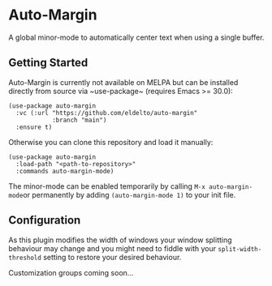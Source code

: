 # Auto-Margin

A global minor-mode to automatically center text when using a single
buffer.

## Getting Started

Auto-Margin is currently not available on MELPA but can be installed
directly from source via ~use-package~ (requires Emacs >= 30.0):

```elisp
(use-package auto-margin
  :vc (:url "https://github.com/eldelto/auto-margin"
            :branch "main")
  :ensure t)
```

Otherwise you can clone this repository and load it manually:

```elisp
(use-package auto-margin
  :load-path "<path-to-repository>"
  :commands auto-margin-mode)
```

The minor-mode can be enabled temporarily by calling `M-x
auto-margin-mode`or permanently by adding `(auto-margin-mode 1)` to
your init file.

## Configuration

As this plugin modifies the width of windows your window splitting
behaviour may change and you might need to fiddle with your
`split-width-threshold` setting to restore your desired behaviour.

Customization groups coming soon...

